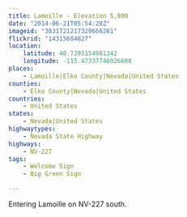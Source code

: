 ```yaml
---
title: Lamoille - Elevation 5,890
date: "2014-06-21T05:54:28Z"
imageid: "3831721217329660261"
flickrid: "14315684027"
location:
    latitude: 40.7295154981342
    longitude: -115.47337746026608
places:
    - Lamoille|Elko County|Nevada|United States
counties:
    - Elko County|Nevada|United States
countries:
    - United States
states:
    - Nevada|United States
highwaytypes:
    - Nevada State Highway
highways:
    - NV-227
tags:
    - Welcome Sign
    - Big Green Sign

---
```

Entering Lamoille on NV-227 south.